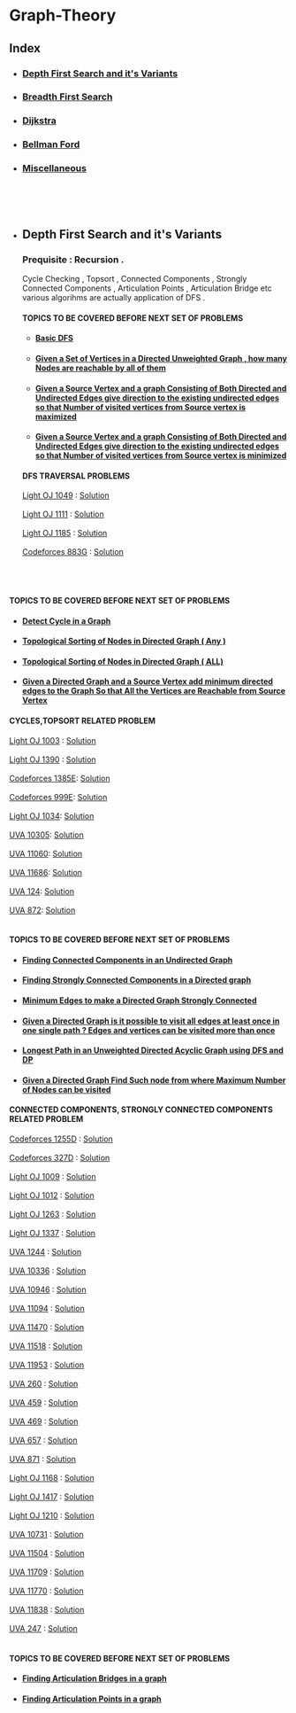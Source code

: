 # Graph-Theory 
   
  ## Index
   
 <ul>
 <li> <h3> <a href = "#dfs" > Depth First Search and it's Variants </a> </h3> </li> 
 <li> <h3> <a href = "#bfs" > Breadth First Search </a> </h3> </li>
 <li> <h3> <a href = "#dijsktra" > Dijkstra </a> </h3> </li>
 <li> <h3> <a href = "#bellmanford" > Bellman Ford  </a> </h3> </li>
 <li> <h3> <a href = "#mis" > Miscellaneous </a> </h3> </li>
 </ul>
 <br><br><br>

 - ## <h2 id = "dfs" > Depth First Search and it's Variants </h2> 
   ### Prequisite : Recursion .
   <p> Cycle Checking , Topsort , Connected Components , Strongly Connected Components , Articulation Points , Articulation Bridge etc various algorihms are actually application 
       of DFS .   </p>
       
   #### TOPICS TO BE COVERED BEFORE NEXT SET OF PROBLEMS
   - #### [Basic DFS](DFS/Applications%20of%20DFS/Concepts%20Related%20to%20DFS/Basic%20DFS/)
   - #### [Given a Set of Vertices in a Directed Unweighted Graph , how many Nodes are reachable by all of them](DFS/Applications%20of%20DFS/Concepts%20Related%20to%20DFS/Given%20a%20Set%20of%20Vertices%20in%20a%20Directed%20Unweighted%20Graph%20%2C%20how%20many%20Nodes%20are%20reachable%20by%20all%20of%20them)
   - #### [Given a Source Vertex and a graph Consisting of Both Directed and Undirected Edges give direction to the existing undirected edges so that Number of visited vertices from Source vertex is maximized](Applications%20of%20DFS/Concepts%20Related%20to%20DFS/Given%20a%20Source%20Vertex%20and%20a%20graph%20Consisting%20of%20Both%20Directed%20and%20Undirected%20Edges%20give%20direction%20to%20the%20existing%20undirected%20eges%20so%20that%20Number%20of%20visited%20vertices%20from%20Source%20vertex%20is%20maximized/) 
   - #### [Given a Source Vertex and a graph Consisting of Both Directed and Undirected Edges give direction to the existing undirected edges so that Number of visited vertices from Source vertex is minimized](Applications%20of%20DFS/Concepts%20Related%20to%20DFS/Given%20a%20Source%20Vertex%20and%20a%20graph%20Consisting%20of%20Both%20Directed%20and%20Undirected%20Edges%20give%20direction%20to%20the%20existing%20undirected%20edges%20so%20that%20Number%20of%20visited%20vertices%20from%20Source%20vertex%20is%20minimized/) 

   
   #### DFS TRAVERSAL PROBLEMS
   
   [Light OJ 1049](https://lightoj.com/problem/one-way-roads) : [Solution](DFS/Applications%20of%20DFS/DFS%20Traversal%20Related%20Problems/LightOJ_1049.cpp)<br><br>
   [Light OJ 1111](https://lightoj.com/problem/best-picnic-ever) : [Solution](DFS/Applications%20of%20DFS/DFS%20Traversal%20Related%20Problems/LightOJ_1111.cpp) <br><br>
   [Light OJ 1185](https://lightoj.com/problem/escape) : [Solution](DFS/Applications%20of%20DFS/DFS%20Traversal%20Related%20Problems/LightOJ_1185.cpp) <br><br>
   [Codeforces 883G](https://codeforces.com/problemset/problem/883/G) : [Solution](DFS/Applications%20of%20DFS/DFS%20Traversal%20Related%20Problems/Codeforces_883G.cpp)<br><br>
   <br><br>
   
  #### TOPICS TO BE COVERED BEFORE NEXT SET OF PROBLEMS
   - #### [Detect Cycle in a Graph](DFS/Applications%20of%20DFS/Concepts%20Related%20to%20DFS/Detect%20Cycle%20in%20a%20Graph/)
   - #### [Topological Sorting of Nodes in Directed Graph ( Any )](DFS/Applications%20of%20DFS/Concepts%20Related%20to%20DFS/Topsort%20Using%20DFS/)
   - #### [Topological Sorting of Nodes in Directed Graph ( ALL)](DFS/Applications%20of%20DFS/Concepts%20Related%20to%20DFS/Finding%20All%20Possible%20Topsort/)
   - #### [Given a Directed Graph and a Source Vertex add minimum directed edges to the Graph So that All the Vertices are Reachable from Source Vertex](DFS/Applications%20of%20DFS/Concepts%20Related%20to%20DFS/Given%20a%20Directed%20Graph%20and%20a%20Source%20Vertex%20add%20minimum%20directed%20edges%20to%20the%20Graph%20So%20that%20All%20the%20Vertices%20are%20Reachable%20from%20Source%20Vertex/)   
    
  #### CYCLES,TOPSORT RELATED PROBLEM
   [Light OJ 1003](https://lightoj.com/problem/drunk) : [Solution](DFS/Applications%20of%20DFS/Cycle%20Related%20Problem/LightOJ_1003.cpp)<br><br>
   [Light OJ 1390](https://lightoj.com/problem/weight-comparison) : [Solution](DFS/Applications%20of%20DFS/Topsort%20Related%20Problem/Light%20OJ%201390)<br><br>
   [Codeforces 1385E](https://codeforces.com/problemset/problem/1385/E): [Solution](DFS/Applications%20of%20DFS/Topsort%20Related%20Problem/Codeforces%20_1385E.cpp)<br><br>
   [Codeforces 999E](https://codeforces.com/problemset/problem/999/E): [Solution](DFS/Applications%20of%20DFS/Topsort%20Related%20Problem/Codeforces_999E.cpp)<br><br>
   [Light OJ 1034](https://lightoj.com/problem/hit-the-light-switches): [Solution](DFS/Applications%20of%20DFS/Topsort%20Related%20Problem/Light_OJ_1034.cpp)<br><br>
   [UVA 10305](https://onlinejudge.org/index.php?option=onlinejudge&page=show_problem&problem=1246): [Solution](DFS/Applications%20of%20DFS/Topsort%20Related%20Problem/UVA_10305.cpp)<br><br>
   [UVA 11060](https://onlinejudge.org/index.php?option=onlinejudge&page=show_problem&problem=2001): [Solution](DFS/Applications%20of%20DFS/Topsort%20Related%20Problem/UVA_11060.cpp)<br><br>
   [UVA 11686](https://onlinejudge.org/index.php?option=onlinejudge&Itemid=8&page=show_problem&problem=2733): [Solution](DFS/Applications%20of%20DFS/Topsort%20Related%20Problem/UVA_11686.cpp)<br><br>
   [UVA 124](https://onlinejudge.org/index.php?option=onlinejudge&page=show_problem&problem=60): [Solution](DFS/Applications%20of%20DFS/Topsort%20Related%20Problem/UVA_124.cpp)<br><br>
   [UVA 872](https://onlinejudge.org/index.php?option=onlinejudge&page=show_problem&problem=813): [Solution](DFS/Applications%20of%20DFS/Topsort%20Related%20Problem/UVA_872.cpp)<br><br>
   
  #### TOPICS TO BE COVERED BEFORE NEXT SET OF PROBLEMS
  - #### [Finding Connected Components in an Undirected Graph](Applications%20of%20DFS/Concepts%20Related%20to%20DFS/Finding%20Connected%20Components%20in%20a%20Undirected%20Graph/)

  - #### [Finding Strongly Connected Components in a Directed graph](Applications%20of%20DFS/Concepts%20Related%20to%20DFS/Finding%20Strongly%20Connected%20Components%20in%20a%20Directed%20Graph/)
   
  - #### [Minimum Edges to make a Directed Graph Strongly Connected](Applications%20of%20DFS/Concepts%20Related%20to%20DFS/Minimum%20Edges%20to%20Make%20a%20Directed%20Graph%20Strongly%20Connected)
  
  - #### [Given a Directed Graph is it possible to visit all edges at least once in one single path ? Edges and vertices can be visited more than once](Applications%20of%20DFS/Concepts%20Related%20to%20DFS/Given%20a%20Directed%20Graph%20is%20it%20possible%20to%20visit%20all%20edges%20at%20least%20once%20in%20one%20single%20path.%20Edges%20and%20vertices%20can%20be%20visited%20more%20than%20once/)
  - #### [Longest Path in an Unweighted Directed Acyclic Graph using DFS and DP](Applications%20of%20DFS/Concepts%20Related%20to%20DFS/Longest%20Path%20in%20an%20Unweighted%20Graph%20Using%20DFS%20and%20DP/)
    
   - #### [Given a Directed Graph Find Such node from where Maximum Number of Nodes can be visited](Applications%20of%20DFS/Concepts%20Related%20to%20DFS/Given%20a%20Directed%20Graph%20Find%20Such%20node%20from%20Where%20Maximum%20Number%20of%20Nodes%20Can%20be%20Visited/)
 
 
 #### CONNECTED COMPONENTS, STRONGLY CONNECTED COMPONENTS RELATED PROBLEM
   [Codeforces 1255D](https://codeforces.com/problemset/problem/1255/D) : [Solution](DFS/Applications%20of%20DFS/Connected%20Component%20Related%20Problems/Codeforces_1255D.cpp)<br><br>
   [Codeforces 327D](https://codeforces.com/problemset/problem/327/D) : [Solution](DFS/Applications%20of%20DFS/Connected%20Component%20Related%20Problems/Codeforces_327D)<br><br>
   [Light OJ 1009](https://lightoj.com/problem/back-to-underworld) : [Solution](DFS/Applications%20of%20DFS/Connected%20Component%20Related%20Problems/LightOJ_1009.cpp)<br><br>
   [Light OJ 1012](https://lightoj.com/problem/guilty-prince) : [Solution](DFS/Applications%20of%20DFS/Connected%20Component%20Related%20Problems/LightOJ_1012.cpp)<br><br>
   [Light OJ 1263](https://lightoj.com/problem/equalizing-money) : [Solution](DFS/Applications%20of%20DFS/Connected%20Component%20Related%20Problems/LightOJ_1263.cpp)<br><br>
   [Light OJ 1337](https://lightoj.com/problem/the-crystal-maze) : [Solution](DFS/Applications%20of%20DFS/Connected%20Component%20Related%20Problems/LightOJ_1337.cpp)<br><br>
   [UVA 1244](https://onlinejudge.org/index.php?option=onlinejudge&Itemid=8&page=show_problem&problem=3685) : [Solution](DFS/Applications%20of%20DFS/Connected%20Component%20Related%20Problems/UVA%20_1244.cpp)<br><br>
   [UVA 10336](https://onlinejudge.org/index.php?option=onlinejudge&Itemid=8&page=show_problem&problem=1277) : [Solution](DFS/Applications%20of%20DFS/Connected%20Component%20Related%20Problems/UVA_10336.cpp)<br><br>
   [UVA 10946](https://onlinejudge.org/index.php?option=onlinejudge&Itemid=8&page=show_problem&problem=1887) : [Solution](DFS/Applications%20of%20DFS/Connected%20Component%20Related%20Problems/UVA_10946.cpp)<br><br>
   [UVA 11094](https://onlinejudge.org/index.php?option=onlinejudge&page=show_problem&problem=2035) : [Solution](DFS/Applications%20of%20DFS/Connected%20Component%20Related%20Problems/UVA_11094.cpp)<br><br>
   [UVA 11470](https://onlinejudge.org/external/114/11470.pdf) : [Solution](DFS/Applications%20of%20DFS/Connected%20Component%20Related%20Problems/UVA_11470.cpp)<br><br>
   [UVA 11518](https://onlinejudge.org/index.php?option=onlinejudge&Itemid=8&page=show_problem&problem=2513) : [Solution](DFS/Applications%20of%20DFS/Connected%20Component%20Related%20Problems/UVA_11518.cpp)<br><br>
   [UVA 11953](https://onlinejudge.org/index.php?option=onlinejudge&Itemid=8&page=show_problem&problem=3104) : [Solution](DFS/Applications%20of%20DFS/Connected%20Component%20Related%20Problems/UVA_11953.cpp)<br><br>
   [UVA 260](https://onlinejudge.org/index.php?option=onlinejudge&Itemid=8&page=show_problem&problem=196) : [Solution](DFS/Applications%20of%20DFS/Connected%20Component%20Related%20Problems/UVA_260.cpp)<br><br>
   [UVA 459](https://onlinejudge.org/index.php?option=com_onlinejudge&Itemid=8&page=show_problem&problem=400) : [Solution](DFS/Applications%20of%20DFS/Connected%20Component%20Related%20Problems/UVA_459.cpp)<br><br>
   [UVA 469](https://onlinejudge.org/index.php?option=com_onlinejudge&Itemid=8&page=show_problem&problem=410) : [Solution](DFS/Applications%20of%20DFS/Connected%20Component%20Related%20Problems/UVA_469.cpp)<br><br>
   [UVA 657](https://onlinejudge.org/index.php?option=onlinejudge&Itemid=8&page=show_problem&problem=598) : [Solution](DFS/Applications%20of%20DFS/Connected%20Component%20Related%20Problems/UVA_657.cpp)<br><br>
   [UVA 871](https://onlinejudge.org/index.php?option=onlinejudge&Itemid=8&page=show_problem&problem=812) : [Solution](DFS/Applications%20of%20DFS/Connected%20Component%20Related%20Problems/UVA_871.cpp)<br><br>
   [Light OJ 1168](https://lightoj.com/problem/wishing-snake) : [Solution](DFS/Applications%20of%20DFS/Strongly%20Connected%20Component%20Related%20Problems/LightOJ_1168.cpp)<br><br>
   [Light OJ 1417](https://lightoj.com/problem/forwarding-emails) : [Solution](DFS/Applications%20of%20DFS/Strongly%20Connected%20Component%20Related%20Problems/LightOJ_1417.cpp)<br><br>
   [Light OJ 1210](https://lightoj.com/problem/efficient-traffic-system) : [Solution](DFS/Applications%20of%20DFS/Strongly%20Connected%20Component%20Related%20Problems/Light_OJ_1210.cpp)<br><br>
   [UVA 10731](https://onlinejudge.org/index.php?option=onlinejudge&page=show_problem&problem=1672) : [Solution](DFS/Applications%20of%20DFS/Strongly%20Connected%20Component%20Related%20Problems/UVA_10731.cpp)<br><br>
   [UVA 11504](https://onlinejudge.org/index.php?option=onlinejudge&page=show_problem&problem=2499) : [Solution](DFS/Applications%20of%20DFS/Strongly%20Connected%20Component%20Related%20Problems/UVA_11504.cpp)<br><br>
   [UVA 11709](https://onlinejudge.org/index.php?option=onlinejudge&Itemid=8&page=show_problem&problem=2756) : [Solution](DFS/Applications%20of%20DFS/Strongly%20Connected%20Component%20Related%20Problems/UVA_11709.cpp) <br><br>
   [UVA 11770](https://onlinejudge.org/index.php?option=com_onlinejudge&Itemid=8&page=show_problem&problem=2870) : [Solution](DFS/Applications%20of%20DFS/Strongly%20Connected%20Component%20Related%20Problems/UVA_11770.cpp)<br><br>
   [UVA 11838](https://onlinejudge.org/index.php?option=onlinejudge&page=show_problem&problem=2938) : [Solution](DFS/Applications%20of%20DFS/Strongly%20Connected%20Component%20Related%20Problems/UVA_11838.cpp)<br><br>
   [UVA 247](https://onlinejudge.org/index.php?option=onlinejudge&page=show_problem&problem=183) : [Solution](DFS/Applications%20of%20DFS/Strongly%20Connected%20Component%20Related%20Problems/UVA_247.cpp)<br><br>
   
#### TOPICS TO BE COVERED BEFORE NEXT SET OF PROBLEMS
   - #### [Finding Articulation Bridges in a graph](Applications%20of%20DFS/Concepts%20Related%20to%20DFS/Finding%20Articulation%20Bridges%20in%20a%20Graph/)
 
   - #### [Finding Articulation Points in a graph](Applications%20of%20DFS/Concepts%20Related%20to%20DFS/Finding%20Articulation%20Points%20in%20a%20Graph/)
   
     
